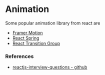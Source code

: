 # Animation 
Some popular animation library from react are
- [Framer Motion](https://www.framer.com/motion/)
- [React Spring](https://www.react-spring.io/)
- [React Transition Group](https://reactcommunity.org/react-transition-group/)

### References
* [reactjs-interview-questions - github](https://github.com/sudheerj/reactjs-interview-questions)